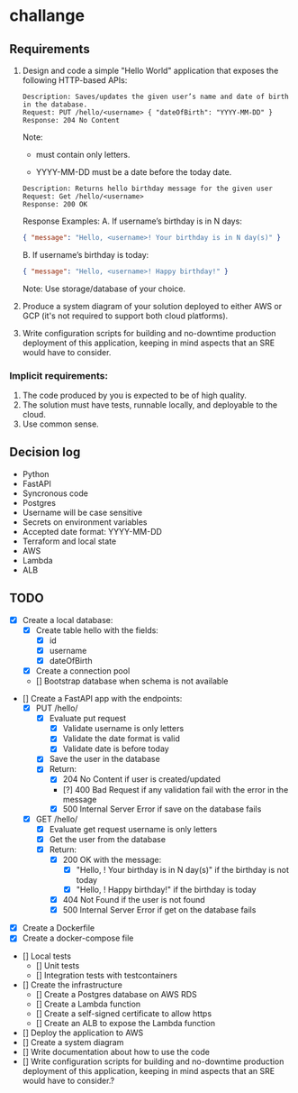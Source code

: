 # challange

## Requirements

1.  Design and code a simple "Hello World" application that exposes the following
    HTTP-based APIs:

    ```
    Description: Saves/updates the given user’s name and date of birth in the database.
    Request: PUT /hello/<username> { "dateOfBirth": "YYYY-MM-DD" }
    Response: 204 No Content
    ```

    Note:

    - <username> must contain only letters.

    - YYYY-MM-DD must be a date before the today date.

    ```
    Description: Returns hello birthday message for the given user
    Request: Get /hello/<username>
    Response: 200 OK
    ```

    Response Examples:
    A. If username’s birthday is in N days:

    ```json
    { "message": "Hello, <username>! Your birthday is in N day(s)" }
    ```

    B. If username’s birthday is today:

    ```json
    { "message": "Hello, <username>! Happy birthday!" }
    ```

    Note: Use storage/database of your choice.

2.  Produce a system diagram of your solution deployed to either AWS or GCP (it's not required to support both cloud platforms).

3.  Write configuration scripts for building and no-downtime production deployment of this application, keeping in mind aspects that an SRE would have to consider.

### Implicit requirements:

1. The code produced by you is expected to be of high quality.
2. The solution must have tests, runnable locally, and deployable to the cloud.
3. Use common sense.

## Decision log

- Python
- FastAPI
- Syncronous code
- Postgres
- Username will be case sensitive
- Secrets on environment variables
- Accepted date format: YYYY-MM-DD
- Terraform and local state
- AWS
- Lambda
- ALB

## TODO

- [x] Create a local database:
  - [x] Create table hello with the fields:
    - [x] id
    - [x] username
    - [x] dateOfBirth
  - [x] Create a connection pool
  - [] Bootstrap database when schema is not available
- [] Create a FastAPI app with the endpoints:
  - [x] PUT /hello/<username>
    - [x] Evaluate put request
      - [x] Validate username is only letters
      - [x] Validate the date format is valid
      - [x] Validate date is before today
    - [x] Save the user in the database
    - [x] Return:
      - [x] 204 No Content if user is created/updated
      - [?] 400 Bad Request if any validation fail with the error in the message
      - [x] 500 Internal Server Error if save on the database fails
  - [x] GET /hello/<username>
    - [x] Evaluate get request username is only letters
    - [x] Get the user from the database
    - [x] Return:
      - [x] 200 OK with the message:
        - [x] "Hello, <username>! Your birthday is in N day(s)" if the birthday is not today
        - [x] "Hello, <username>! Happy birthday!" if the birthday is today
      - [x] 404 Not Found if the user is not found
      - [x] 500 Internal Server Error if get on the database fails
- [x] Create a Dockerfile
- [x] Create a docker-compose file
- [] Local tests
  - [] Unit tests
  - [] Integration tests with testcontainers
- [] Create the infrastructure
  - [] Create a Postgres database on AWS RDS
  - [] Create a Lambda function
  - [] Create a self-signed certificate to allow https
  - [] Create an ALB to expose the Lambda function
- [] Deploy the application to AWS
- [] Create a system diagram
- [] Write documentation about how to use the code
- [] Write configuration scripts for building and no-downtime production deployment of this application, keeping in mind aspects that an SRE would have to consider.?
